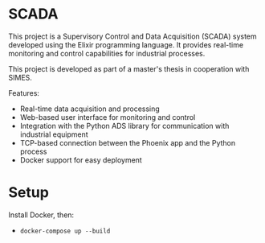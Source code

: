 # SCADA

This project is a Supervisory Control and Data Acquisition (SCADA) system developed using the Elixir programming language. It provides real-time monitoring and control capabilities for industrial processes.

This project is developed as part of a master's thesis in cooperation with SIMES.

Features:

 * Real-time data acquisition and processing
 * Web-based user interface for monitoring and control
 * Integration with the Python ADS library for communication with industrial equipment
 * TCP-based connection between the Phoenix app and the Python process
 * Docker support for easy deployment
# Setup

Install Docker, then:

  * `docker-compose up --build`
